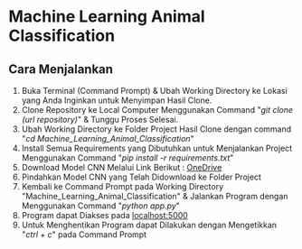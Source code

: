 # Machine Learning Animal Classification

## Cara Menjalankan
1. Buka Terminal (Command Prompt) & Ubah Working Directory ke Lokasi yang Anda Inginkan untuk Menyimpan Hasil Clone.
2. Clone Repository ke Local Computer Menggunakan Command "*git clone (url repository)*" & Tunggu Proses Selesai.
3. Ubah Working Directory ke Folder Project Hasil Clone dengan command "*cd Machine_Learning_Animal_Classification*"
4. Install Semua Requirements yang Dibutuhkan untuk Menjalankan Project Menggunakan Command "*pip install -r requirements.txt*"
5. Download Model CNN Melalui Link Berikut : [OneDrive](https://mikroskilacid-my.sharepoint.com/:u:/g/personal/211111669_students_mikroskil_ac_id/ERiMQyjMXPlNkQ07Bx2U5GMBfdHY674ta0CXASfpv2NxWQ?e=FbSJVv)
6. Pindahkan Model CNN yang Telah Didownload ke Folder Project
7. Kembali ke Command Prompt pada Working Directory "Machine_Learning_Animal_Classification" & Jalankan Program dengan Menggunakan Command "*python app.py*"
8. Program dapat Diakses pada [localhost:5000](http://localhost:5000)
9. Untuk Menghentikan Program dapat Dilakukan dengan Mengetikkan "*ctrl + c*" pada Command Prompt
